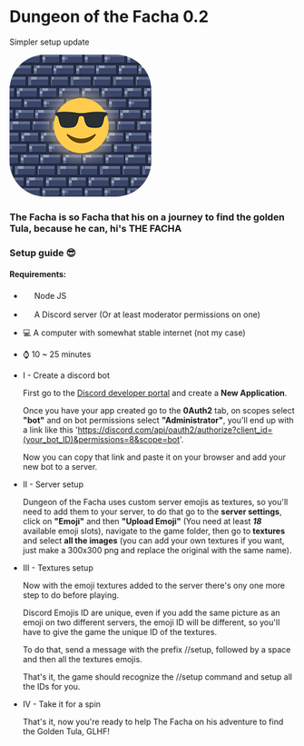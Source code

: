 # Dungeon of the Facha 0.2

Simpler setup update

<img class="logo" src="./logo.png" width="250" height="250" style="border-radius:25%"/>

### The Facha is so Facha that his on a journey to find the golden Tula, because he can, hi's THE FACHA


### Setup guide 😎

#### Requirements:

* [<img src="https://sdtimes.com/wp-content/uploads/2018/04/1_tfZa4vsI6UusJYt_fzvGnQ.png" width="16" height="16" />](https://nodejs.org/en/) Node JS
* <img src="https://vignette.wikia.nocookie.net/sanicman/images/c/ca/Concours-discord-cartes-voeux-fortnite-france-6.png/revision/latest?cb=20191015023221" width="16" height="16" /> A Discord server (Or at least moderator permissions on one)
* 💻 A computer with somewhat stable internet (not my case)
* ⌚ 10 ~ 25 minutes

* I - Create a discord bot

  First go to the [Discord developer portal](https://discord.com/developers/applications) and create a **New Application**.

  Once you have your app created go to the **0Auth2** tab, on scopes select **"bot"** and on bot permissions select **"Administrator"**, you'll end up with a link like this 'https://discord.com/api/oauth2/authorize?client_id=(your_bot_ID)&permissions=8&scope=bot'.

  Now you can copy that link and paste it on your browser and add your new bot to a server.

* II - Server setup

  Dungeon of the Facha uses custom server emojis as textures, so you'll need to add them to your server, to do that go to the **server settings**, click on **"Emoji"** and then **"Upload Emoji"** (You need at least **_18_** available emoji slots), navigate to the game folder, then go to **textures** and select **all the images** (you can add your own textures if you want, just make a 300x300 png and replace the original with the same name).
  
* III - Textures setup

  Now with the emoji textures added to the server there's ony one more step to do before playing.
  
  Discord Emojis ID are unique, even if you add the same picture as an emoji on two different servers, the emoji ID will be different, so you'll have to give the game the unique ID of the textures.
  
  To do that, send a message with the prefix //setup, followed by a space and then all the textures emojis.
  
  That's it, the game should recognize the //setup command and setup all the IDs for you.
  
* IV - Take it for a spin

  That's it, now you're ready to help The Facha on his adventure to find the Golden Tula, GLHF!


